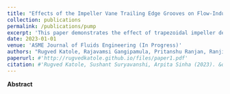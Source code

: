 ```yaml
---
title: "Effects of the Impeller Vane Trailing Edge Grooves on Flow-Induced Noise of a radial impeller pump"
collection: publications
permalink: /publications/pump
excerpt: 'This paper demonstrates the effect of trapezoidal impeller design on the pump performance and acoustics'
date: 2023-01-01
venue: 'ASME Journal of Fluids Engineering (In Progress)'
authors: "Rugved Katole, Rajavamsi Gangipamula, Pritanshu Ranjan, Ranjit S patil"
paperurl: #'http://rugvedkatole.github.io/files/paper1.pdf'
citation: #'Rugved Katole, Sushant Suryavanshi, Arpita Sinha (2023). &quot;Decentralized Management of Road Intersections without Communication.&quot; <i>IEEE INTELLIGENT VEHICLES SYMPOSIUM</i>. 1(1).'
---
```

**Abstract**










